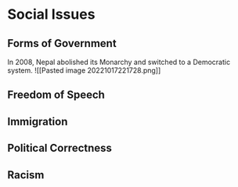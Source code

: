 # Social Issues
## Forms of Government
In 2008, Nepal abolished its Monarchy and switched to a Democratic system. 
![[Pasted image 20221017221728.png]]
## Freedom of Speech

## Immigration

## Political Correctness

## Racism
